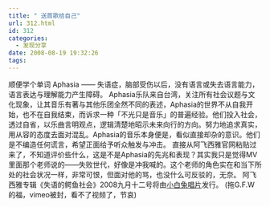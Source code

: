 ```yaml
---
title: " 送首歌给自己"
url: 312.html
id: 312
categories:
  - 发现分享
date: 2008-08-19 19:32:26
tags:
---
```


顺便学个单词 Aphasia —— 失语症，脑部受伤以后，没有语言或失去语言能力，语言表达与理解能力产生障碍。 Aphasia乐队来自台湾，关注所有社会议题与文化现象，让其音乐有著与其他乐团全然不同的表述，Aphasia的世界不从自我开始，也不在自我结束，而诉求一种「不光只是音乐」的普遍经验。他们投入社会，透过自省，以乐曲言明观点，逻辑清楚地昭示未来向行的方向。努力地追求真实，用从容的态度去面对混乱。Aphasia的音乐本身便是，看似直接却杂的意识。他们是不编造任何谎言，希望正面给予听众触发与冲击。 直接从阿飞西雅官网粘贴过来了，不知道评价些什么，这是不是Aphasia的先兆和表现？其实我只是觉得MV里面那个老师说的——失败世代，好像是冲我喊的。这个老师的角色实在和当下所处的社会状况一样，非常可恨，但面对他的骂，也没什么可反驳的，无奈。 阿飞西雅专辑《失语的鳄鱼社会》2008九月十二号将由[小白兔唱片](http://www.wwr.com.tw/)发行。 (拖G.F.W的福，vimeo被封，看不了视频了，节哀)